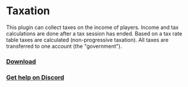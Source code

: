 # Taxation

This plugin can collect taxes on the income of players. Income and tax calculations are done after a tax session has ended. Based on a tax rate table taxes are calculated (non-progressive taxation). All taxes are transferred to one account (the "government").

### [Download](https://github.com/randombyte-developer/taxation/releases)

### [Get help on Discord](https://discord.gg/ZHZ9Z8T)
